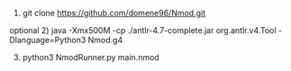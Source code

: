 1) git clone https://github.com/domene96/Nmod.git

optional 2) java -Xmx500M -cp ./antlr-4.7-complete.jar org.antlr.v4.Tool -Dlanguage=Python3 Nmod.g4

3) python3 NmodRunner.py main.nmod
